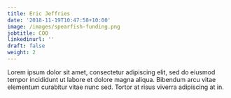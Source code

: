 ```yaml
---
title: Eric Jeffries
date: '2018-11-19T10:47:58+10:00'
image: /images/spearfish-funding.png
jobtitle: COO
linkedinurl: ''
draft: false
weight: 2
---
```


Lorem ipsum dolor sit amet, consectetur adipiscing elit, sed do eiusmod tempor incididunt ut labore et dolore magna aliqua. Bibendum arcu vitae elementum curabitur vitae nunc sed. Tortor at risus viverra adipiscing at in.
